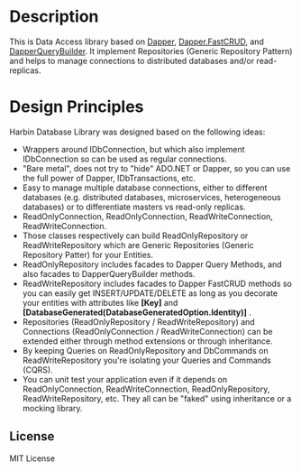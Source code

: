 # Description

This is Data Access library based on [Dapper](https://github.com/StackExchange/Dapper), [Dapper.FastCRUD](https://github.com/MoonStorm/Dapper.FastCRUD/), and [DapperQueryBuilder](https://github.com/Drizin/DapperQueryBuilder).
It implement Repositories (Generic Repository Pattern) and helps to manage connections to distributed databases and/or read-replicas.

#  Design Principles

Harbin Database Library was designed based on the following ideas:
- Wrappers around IDbConnection, but which also implement IDbConnection so can be used as regular connections.
- "Bare metal", does not try to "hide" ADO.NET or Dapper, so you can use the full power of Dapper, IDbTransactions, etc.
- Easy to manage multiple database connections, either to different databases (e.g. distributed databases, microservices, heterogeneous databases) or to differentiate masters vs read-only replicas.
- ReadOnlyConnection, ReadOnlyConnection<DB>, ReadWriteConnection, ReadWriteConnection<DB>.
- Those classes respectively can build ReadOnlyRepository<TEntity> or ReadWriteRepository<TEntity> which are Generic Repositories (Generic Repository Patter) for your Entities.
- ReadOnlyRepository<TEntity> includes facades to Dapper Query Methods, and also facades to DapperQueryBuilder methods.
- ReadWriteRepository<TEntity> includes facades to Dapper FastCRUD methods so you can easily get INSERT/UPDATE/DELETE as long as you decorate your entities with attributes like **[Key]** and **[DatabaseGenerated(DatabaseGeneratedOption.Identity)]** .
- Repositories (ReadOnlyRepository / ReadWriteRepository) and Connections (ReadOnlyConnection / ReadWriteConnection) can be extended either through method extensions or through inheritance.
- By keeping Queries on ReadOnlyRepository and DbCommands on ReadWriteRepository you're isolating your Queries and Commands (CQRS).
- You can unit test your application even if it depends on ReadOnlyConnection, ReadWriteConnection, ReadOnlyRepository, ReadWriteRepository, etc. They all can be "faked" using inheritance or a mocking library.


## License
MIT License
